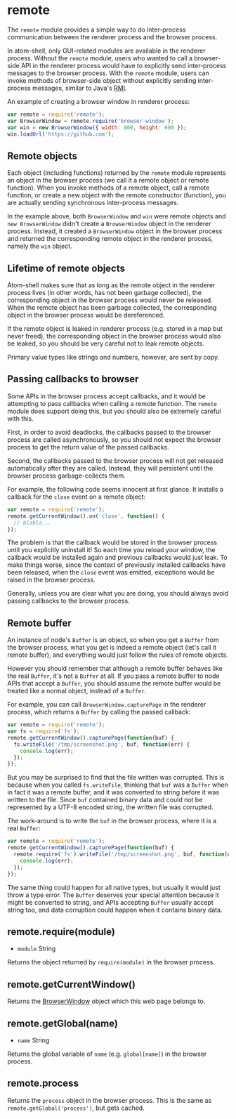 # remote

The `remote` module provides a simple way to do inter-process communication
between the renderer process and the browser process.

In atom-shell, only GUI-related modules are available in the renderer process.
Without the `remote` module, users who wanted to call a browser-side API in
the renderer process would have to explicitly send inter-process messages
to the browser process. With the `remote` module, users can invoke methods of
browser-side object without explicitly sending inter-process messages,
similar to Java's
[RMI](http://en.wikipedia.org/wiki/Java_remote_method_invocation).

An example of creating a browser window in renderer process:

```javascript
var remote = require('remote');
var BrowserWindow = remote.require('browser-window');
var win = new BrowserWindow({ width: 800, height: 600 });
win.loadUrl('https://github.com');
```

## Remote objects

Each object (including functions) returned by the `remote` module represents an
object in the browser process (we call it a remote object or remote function).
When you invoke methods of a remote object, call a remote function, or create
a new object with the remote constructor (function), you are actually sending
synchronous inter-process messages.

In the example above, both `BrowserWindow` and `win` were remote objects and
`new BrowserWindow` didn't create a `BrowserWindow` object in the renderer process.
Instead, it created a `BrowserWindow` object in the browser process and returned the
corresponding remote object in the renderer process, namely the `win` object.

## Lifetime of remote objects

Atom-shell makes sure that as long as the remote object in the renderer process
lives (in other words, has not been garbage collected), the corresponding object
in the browser process would never be released. When the remote object has been
garbage collected, the corresponding object in the browser process would be
dereferenced.

If the remote object is leaked in renderer process (e.g. stored in a map but never
freed), the corresponding object in the browser process would also be leaked,
so you should be very careful not to leak remote objects.

Primary value types like strings and numbers, however, are sent by copy.

## Passing callbacks to browser

Some APIs in the browser process accept callbacks, and it would be attempting to
pass callbacks when calling a remote function. The `remote` module does support
doing this, but you should also be extremely careful with this.

First, in order to avoid deadlocks, the callbacks passed to the browser process
are called asynchronously, so you should not expect the browser process to
get the return value of the passed callbacks.

Second, the callbacks passed to the browser process will not get released
automatically after they are called. Instead, they will persistent until the
browser process garbage-collects them.

For example, the following code seems innocent at first glance. It installs a
callback for the `close` event on a remote object:

```javascript
var remote = require('remote');
remote.getCurrentWindow().on('close', function() {
  // blabla...
});
```

The problem is that the callback would be stored in the browser process until you
explicitly uninstall it! So each time you reload your window, the callback would
be installed again and previous callbacks would just leak. To make things
worse, since the context of previously installed callbacks have been released,
when the `close` event was emitted, exceptions would be raised in the browser process.

Generally, unless you are clear what you are doing, you should always avoid
passing callbacks to the browser process.

## Remote buffer

An instance of node's `Buffer` is an object, so when you get a `Buffer` from
the browser process, what you get is indeed a remote object (let's call it remote
buffer), and everything would just follow the rules of remote objects.

However you should remember that although a remote buffer behaves like the real
`Buffer`, it's not a `Buffer` at all. If you pass a remote buffer to node APIs
that accept a `Buffer`, you should assume the remote buffer would be treated
like a normal object, instead of a `Buffer`.

For example, you can call `BrowserWindow.capturePage` in the renderer process, which
returns a `Buffer` by calling the passed callback:

```javascript
var remote = require('remote');
var fs = require('fs');
remote.getCurrentWindow().capturePage(function(buf) {
  fs.writeFile('/tmp/screenshot.png', buf, function(err) {
    console.log(err);
  });
});
```

But you may be surprised to find that the file written was corrupted. This is
because when you called `fs.writeFile`, thinking that `buf` was a `Buffer` when
in fact it was a remote buffer, and it was converted to string before it was
written to the file. Since `buf` contained binary data and could not be represented
by a UTF-8 encoded string, the written file was corrupted.

The work-around is to write the `buf` in the browser process, where it is a real
`Buffer`:

```javascript
var remote = require('remote');
remote.getCurrentWindow().capturePage(function(buf) {
  remote.require('fs').writeFile('/tmp/screenshot.png', buf, function(err) {
    console.log(err);
  });
});
```

The same thing could happen for all native types, but usually it would just
throw a type error. The `Buffer` deserves your special attention because it
might be converted to string, and APIs accepting `Buffer` usually accept string
too, and data corruption could happen when it contains binary data.

## remote.require(module)

* `module` String

Returns the object returned by `require(module)` in the browser process.

## remote.getCurrentWindow()

Returns the [BrowserWindow](browser-window.md) object which this web page
belongs to.

## remote.getGlobal(name)

* `name` String

Returns the global variable of `name` (e.g. `global[name]`) in the browser
process.

## remote.process

Returns the `process` object in the browser process. This is the same as
`remote.getGlobal('process')`, but gets cached.
